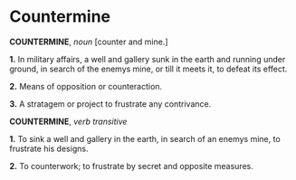 # Countermine

**COUNTERMINE**, _noun_ \[counter and mine.\]

**1.** In military affairs, a well and gallery sunk in the earth and running under ground, in search of the enemys mine, or till it meets it, to defeat its effect.

**2.** Means of opposition or counteraction.

**3.** A stratagem or project to frustrate any contrivance.

**COUNTERMINE**, _verb transitive_

**1.** To sink a well and gallery in the earth, in search of an enemys mine, to frustrate his designs.

**2.** To counterwork; to frustrate by secret and opposite measures.